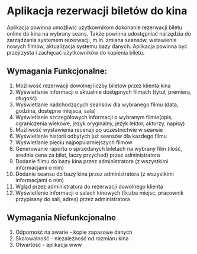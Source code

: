 # Aplikacja rezerwacji biletów do kina
Aplikacja powinna umożliwić użytkownikom dokonanie rezerwacji biletu online do kina na wybrany seans. Także powinna udostępniać narzędzia do zarządzania systemem rezerwacji, m.in. zmiana seansów, wstawienie nowych filmów, aktualizacja systemu bazy danych. Aplikacja powinna być przejrzysta i zachęcać użytkowników do kupienia biletu.

## Wymagania Funkcjonalne:
1. Możliwość rezerwacji dowolnej liczby biletów przez klienta kina
2. Wyświetlanie informacji o aktualnie dostępnych filmach (tytuł, premiera, długość)
3. Wyświetlanie nadchodzących seansów dla wybranego filmu (data, godzina, dostępne miejsca, sala)
4. Wyświetlanie szczegółowych informacji o wybranym filmie(opis, ograniczenia wiekowe, jezyk oryginalny, jezyk lektor, aktorzy, napisy)
5. Możliwość wystawienia recenzji po uczestnictwie w seansie
6. Wyświetlanie historii odbytych już seansów dla kazdego filmu
7. Wyświetlanie pięciu najpopularniejszych filmów
8. Generowanie raportu o sprzedanych biletach na wybrany film (ilość, srednia cena za bilet, laczy przychod) przez administratora
9. Dodanie filmu do bazy kina przez administratora (z wszystkimi informacjami o nim)
10. Dodanie seansu do bazy kina przez administratora (z wszystkimi informacjami o nim)
11. Wgląd przez administratora do rezerwacji dowolnego klienta
12. Wyświetlenie informacji o salach kinowych (liczba miejsc, pracownik przypisany do
sali, adres) przez administratora

## Wymagania Niefunkcjonalne
1. Odporność na awarie - kopie zapasowe danych
2. Skalowalność - niezależność od rozmiaru kina
3. Otwartość - aplikacja www 
 
